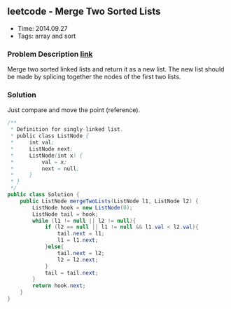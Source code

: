 ## leetcode - Merge Two Sorted Lists
- Time: 2014.09.27
- Tags: array and sort

### Problem Description [link][1]

Merge two sorted linked lists and return it as a new list. The new list should be made by splicing together the nodes of the first two lists.

### Solution

Just compare and move the point (reference).

```java
/**
 * Definition for singly-linked list.
 * public class ListNode {
 *     int val;
 *     ListNode next;
 *     ListNode(int x) {
 *         val = x;
 *         next = null;
 *     }
 * }
 */
public class Solution {
    public ListNode mergeTwoLists(ListNode l1, ListNode l2) {
    	ListNode hook = new ListNode(0);
        ListNode tail = hook;
        while (l1 != null || l2 != null){
        	if (l2 == null || l1 != null && l1.val < l2.val){
        		tail.next = l1;
        		l1 = l1.next;
        	}else{
        		tail.next = l2;
        		l2 = l2.next;
        	}
        	tail = tail.next;
        }
        return hook.next;
    }
}
```

[1]: https://oj.leetcode.com/problems/merge-two-sorted-lists/ "merge-two-sorted-lists"

